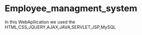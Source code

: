 # Employee_managment_system
In this WebApllication we used the HTML,CSS,JQUERY,AJAX,JAVA,SERVLET,JSP,MySQL
